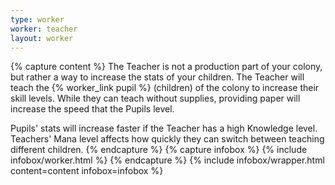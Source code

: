 ```yaml
---
type: worker
worker: teacher
layout: worker
---
```

{% capture content %}
The Teacher is not a production part of your colony, but rather a way to increase the stats of your children. The Teacher will teach the {% worker_link pupil %} (children) of the colony to increase their skill levels. While they can teach without supplies, providing paper will increase the speed that the Pupils level.

Pupils' stats will increase faster if the Teacher has a high Knowledge level. Teachers' Mana level affects how quickly they can switch between teaching different children.
{% endcapture %}
{% capture infobox %}
{% include infobox/worker.html %}
{% endcapture %}
{% include infobox/wrapper.html content=content infobox=infobox %}
